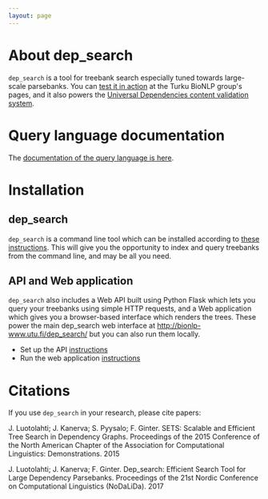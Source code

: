 ```yaml
---
layout: page
---
```


# About dep_search

`dep_search` is a tool for treebank search especially tuned towards large-scale parsebanks. You can [test it in action](http://bionlp-www.utu.fi/dep_search/) at the Turku BioNLP group's pages, and it also powers the [Universal Dependencies content validation system](http://universaldependencies.org/svalidation.html).

# Query language documentation

The [documentation of the query language is here](http://bionlp.utu.fi/searchexpressions-new.html).

# Installation

## dep_search

`dep_search` is a command line tool which can be installed according to [these instructions](install.html). This will give you the opportunity to index and query treebanks from the command line, and may be all you need.

## API and Web application

`dep_search` also includes a Web API built using Python Flask which lets you query your treebanks using simple HTTP requests, and a Web application which gives you a browser-based interface which renders the trees. These power the main dep_search web interface at <http://bionlp-www.utu.fi/dep_search/> but you can also run them locally.

* Set up the API [instructions](webapi.html)
* Run the web application [instructions](webui.html)

# Citations

If you use `dep_search` in your research, please cite papers:

J. Luotolahti; J. Kanerva; S. Pyysalo; F. Ginter. SETS: Scalable and Efficient Tree Search in Dependency Graphs. Proceedings of the 2015 Conference of the North American Chapter of the Association for Computational Linguistics: Demonstrations. 2015

J. Luotolahti; J. Kanerva; F. Ginter. Dep_search: Efficient Search Tool for Large Dependency Parsebanks. Proceedings of the 21st Nordic Conference on Computational Linguistics (NoDaLiDa). 2017

